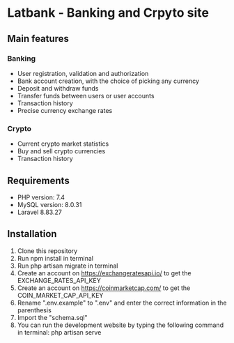 # Latbank - Banking and Crpyto site

## Main features

### Banking
* User registration, validation and authorization
* Bank account creation, with the choice of picking any currency 
* Deposit and withdraw funds
* Transfer funds between users or user accounts
* Transaction history
* Precise currency exchange rates

### Crypto
* Current crypto market statistics
* Buy and sell crypto currencies
* Transaction history

##
## Requirements
* PHP version: 7.4 
* MySQL version: 8.0.31
* Laravel 8.83.27

## Installation
1. Clone this repository
2. Run npm install in terminal
3. Run php artisan migrate in terminal
5. Create an account on https://exchangeratesapi.io/ to get the EXCHANGE_RATES_API_KEY
6. Create an account on https://coinmarketcap.com/ to get the COIN_MARKET_CAP_API_KEY
7. Rename ".env.example" to ".env" and enter the correct information in the parenthesis
8. Import the "schema.sql"
9. You can run the development website by typing the following command in terminal: php artisan serve
